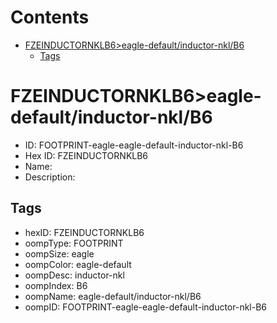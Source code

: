 



Contents
========

* [FZEINDUCTORNKLB6>eagle-default/inductor-nkl/B6](#fzeinductornklb6eagle-defaultinductor-nklb6)
	* [Tags](#tags)

# FZEINDUCTORNKLB6>eagle-default/inductor-nkl/B6

- ID: FOOTPRINT-eagle-eagle-default-inductor-nkl-B6
- Hex ID: FZEINDUCTORNKLB6
- Name: 
- Description: 

## Tags

- hexID: FZEINDUCTORNKLB6
- oompType: FOOTPRINT
- oompSize: eagle
- oompColor: eagle-default
- oompDesc: inductor-nkl
- oompIndex: B6
- oompName: eagle-default/inductor-nkl/B6
- oompID: FOOTPRINT-eagle-eagle-default-inductor-nkl-B6
